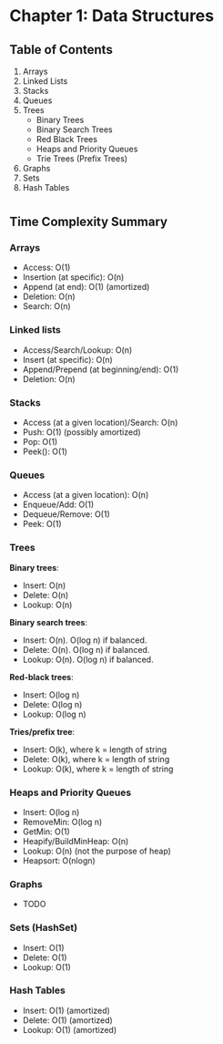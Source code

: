 # Chapter 1: Data Structures
## Table of Contents
1. Arrays
2. Linked Lists
3. Stacks
4. Queues
5. Trees
    - Binary Trees
    - Binary Search Trees
    - Red Black Trees
    - Heaps and Priority Queues
    - Trie Trees (Prefix Trees)
6. Graphs
7. Sets
8. Hash Tables

#
## Time Complexity Summary
### Arrays
- Access: O(1)
- Insertion (at specific): O(n)
- Append (at end): O(1) (amortized)
- Deletion: O(n)
- Search: O(n)

### Linked lists
- Access/Search/Lookup: O(n)
- Insert (at specific): O(n)
- Append/Prepend (at beginning/end): O(1)
- Deletion: O(n)

### Stacks
- Access (at a given location)/Search: O(n)
- Push: O(1) (possibly amortized)
- Pop: O(1)
- Peek(): O(1)

### Queues
- Access (at a given location): O(n)
- Enqueue/Add: O(1)
- Dequeue/Remove: O(1)
- Peek: O(1)

### Trees
**Binary trees**:
- Insert: O(n)
- Delete: O(n)
- Lookup: O(n)

**Binary search trees**:
- Insert: O(n). O(log n) if balanced.
- Delete: O(n). O(log n) if balanced.
- Lookup: O(n). O(log n) if balanced.

**Red-black trees**:
- Insert: O(log n)
- Delete: O(log n)
- Lookup: O(log n)

**Tries/prefix tree**: 
- Insert: O(k), where k = length of string
- Delete: O(k), where k = length of string
- Lookup: O(k), where k = length of string

### Heaps and Priority Queues
- Insert: O(log n)
- RemoveMin: O(log n)
- GetMin: O(1)
- Heapify/BuildMinHeap: O(n)
- Lookup: O(n) (not the purpose of heap)
- Heapsort: O(nlogn)

### Graphs
- TODO

### Sets (HashSet)
- Insert: O(1)
- Delete: O(1)
- Lookup: O(1)

### Hash Tables
- Insert: O(1) (amortized)
- Delete: O(1) (amortized)
- Lookup: O(1) (amortized)

#